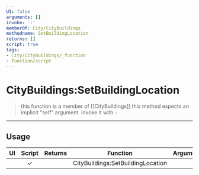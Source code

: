 ```yaml
---
UI: false
arguments: []
invoke: ':'
memberOf: City/CityBuildings
methodname: SetBuildingLocation
returns: []
script: true
tags:
- City/CityBuildings/_function
- function/script
---
```

# CityBuildings:SetBuildingLocation
> this function is a member of [[CityBuildings]]
> this method expects an implicit "self" argument. invoke it with `:`
-----
## Usage
|  UI | Script | Returns | Function | Arguments |
|:---:|:------:|-------:|:--------:|:---------|
| |✓||CityBuildings:SetBuildingLocation||
